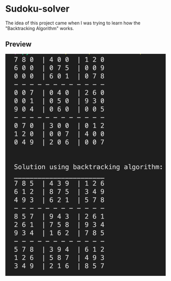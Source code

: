 # Sudoku-solver

<!-- Sudoku Solver Backtracking Visualization -->

The idea of this project came when I was trying to learn how the "Backtracking Algorithm" works.

## Preview

![Screenshot](preview_image.jpg)
